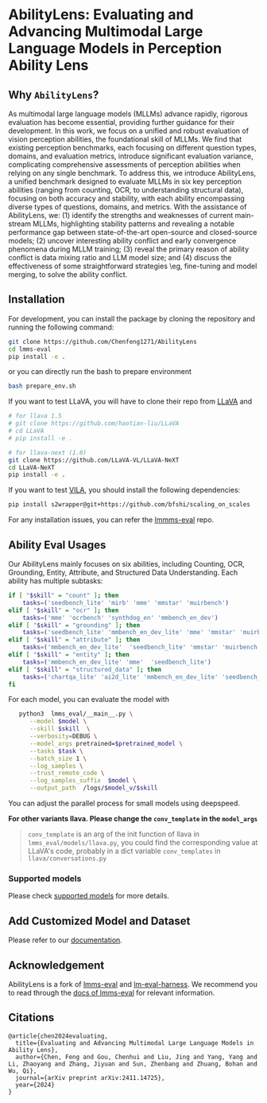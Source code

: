 
# AbilityLens: Evaluating and Advancing Multimodal Large Language Models in Perception Ability Lens




## Why `AbilityLens`?



As multimodal large language models (MLLMs) advance rapidly, rigorous evaluation has become essential, providing further guidance for their development. In this work, we focus on a unified and robust evaluation of vision perception abilities, the foundational skill of MLLMs. We find that existing perception benchmarks, each focusing on different question types, domains, and evaluation metrics, introduce significant evaluation variance, complicating comprehensive assessments of perception abilities when relying on any single benchmark. To address this, we introduce  AbilityLens, a unified benchmark designed to evaluate MLLMs in six key perception abilities (ranging from counting, OCR, to understanding structural data), focusing on both accuracy and stability, with each ability encompassing diverse types of questions, domains, and metrics.
With the assistance of AbilityLens, we: (1) identify the strengths and weaknesses of current main-stream MLLMs, highlighting stability patterns and revealing a notable performance gap between state-of-the-art open-source and closed-source models; (2) uncover interesting ability conflict and early convergence phenomena during MLLM training; (3) reveal the primary reason of ability conflict is data mixing ratio and LLM model size; and (4) discuss the effectiveness of some straightforward strategies \eg, fine-tuning and model merging, to solve the ability conflict.

## Installation



For development, you can install the package by cloning the repository and running the following command:
```bash
git clone https://github.com/Chenfeng1271/AbilityLens
cd lmms-eval
pip install -e .
```

or you can directly run the bash to prepare environment
```bash
bash prepare_env.sh
```

If you want to test LLaVA, you will have to clone their repo from [LLaVA](https://github.com/haotian-liu/LLaVA) and
```bash
# for llava 1.5
# git clone https://github.com/haotian-liu/LLaVA
# cd LLaVA
# pip install -e .

# for llava-next (1.6)
git clone https://github.com/LLaVA-VL/LLaVA-NeXT
cd LLaVA-NeXT
pip install -e .
```


If you want to test [VILA](https://github.com/NVlabs/VILA), you should install the following dependencies:

```bash
pip install s2wrapper@git+https://github.com/bfshi/scaling_on_scales
```

For any installation issues, you can refer the [lmmms-eval](https://github.com/EvolvingLMMs-Lab/lmms-eval) repo.

## Ability Eval Usages


Our AbilityLens mainly focuses on six abilities, including Counting, OCR, Grounding, Entity, Attribute, and Structured Data Understanding. Each ability has multiple subtasks:

```bash
if [ "$skill" = "count" ]; then
    tasks=('seedbench_lite' 'mirb' 'mme' 'mmstar' 'muirbench')  
elif [ "$skill" = "ocr" ]; then
    tasks=('mme' 'ocrbench' 'synthdog_en' 'mmbench_en_dev')   
elif [ "$skill" = "grounding" ]; then
    tasks=('seedbench_lite' 'mmbench_en_dev_lite' 'mme' 'mmstar' 'muirbench')  
elif [ "$skill" = "attribute" ]; then
    tasks=('mmbench_en_dev_lite'  'seedbench_lite' 'mmstar' 'muirbench')   
elif [ "$skill" = "entity" ]; then
    tasks=('mmbench_en_dev_lite' 'mme'  'seedbench_lite')  
elif [ "$skill" = "structured_data" ]; then
    tasks=('chartqa_lite' 'ai2d_lite' 'mmbench_en_dev_lite' 'seedbench_lite' 'mmstar')  
fi
```

For each model, you can evaluate the model with

```bash
   python3  lmms_eval/__main__.py \
      --model $model \
      --skill $skill  \
      --verbosity=DEBUG \
      --model_args pretrained=$pretrained_model \
      --tasks $task \
      --batch_size 1 \
      --log_samples \
      --trust_remote_code \
      --log_samples_suffix  $model \
      --output_path  /logs/$model_v/$skill
```

You can adjust the parallel process for small models using deepspeed.

**For other variants llava. Please change the `conv_template` in the `model_args`**

> `conv_template` is an arg of the init function of llava in `lmms_eval/models/llava.py`, you could find the corresponding value at LLaVA's code, probably in a dict variable `conv_templates` in `llava/conversations.py`



### Supported models

Please check [supported models](lmms_eval/models/__init__.py) for more details.


## Add Customized Model and Dataset

Please refer to our [documentation](docs/README.md).

## Acknowledgement

AbilityLens is a fork of [lmms-eval](https://github.com/EvolvingLMMs-Lab/lmms-eval) and [lm-eval-harness](https://github.com/EleutherAI/lm-evaluation-harness). We recommend you to read through the [docs of lmms-eval](https://github.com/EvolvingLMMs-Lab/lmms-eval/tree/main/docs) for relevant information. 





## Citations

```shell
@article{chen2024evaluating,
  title={Evaluating and Advancing Multimodal Large Language Models in Ability Lens},
  author={Chen, Feng and Gou, Chenhui and Liu, Jing and Yang, Yang and Li, Zhaoyang and Zhang, Jiyuan and Sun, Zhenbang and Zhuang, Bohan and Wu, Qi},
  journal={arXiv preprint arXiv:2411.14725},
  year={2024}
}
```
